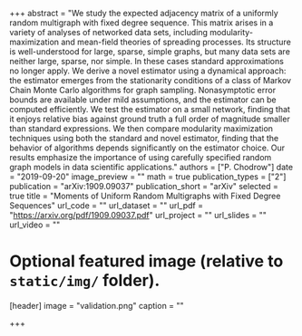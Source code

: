 +++
abstract = "We study the expected adjacency matrix of a uniformly random multigraph with fixed degree sequence. This matrix arises in a variety of analyses of networked data sets, including modularity-maximization and mean-field theories of spreading processes. Its structure is well-understood for large, sparse, simple graphs, but many data sets are neither large, sparse, nor simple. In these cases standard approximations no longer apply. We derive a novel estimator using a dynamical approach: the estimator emerges from the stationarity conditions of a class of Markov Chain Monte Carlo algorithms for graph sampling. Nonasymptotic error bounds are available under mild assumptions, and the estimator can be computed efficiently. We test the estimator on a small network, finding that it enjoys relative bias against ground truth a full order of magnitude smaller than standard expressions. We then compare modularity maximization techniques using both the standard and novel estimator, finding that the behavior of algorithms depends significantly on the estimator choice. Our results emphasize the importance of using carefully specified random graph models in data scientific applications."
authors = ["P. Chodrow"]
date = "2019-09-20"
image_preview = ""
math = true
publication_types = ["2"]
publication = "arXiv:1909.09037"
publication_short = "arXiv"
selected = true
title = "Moments of Uniform Random Multigraphs with Fixed Degree Sequences"
url_code = ""
url_dataset = ""
url_pdf = "https://arxiv.org/pdf/1909.09037.pdf"
url_project = ""
url_slides = ""
url_video = ""

# Optional featured image (relative to `static/img/` folder).
[header]
image = "validation.png"
caption = ""

+++
